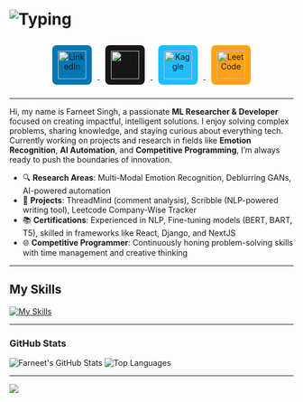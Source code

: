 # ![Typing](https://readme-typing-svg.demolab.com?font=Fira+Code&weight=500&size=26&pause=1000&color=FFCC00&center=true&vCenter=true&width=550&lines=The+Force+will+be+with+you%2C+always.)

<div align="center">
  <a href="https://www.linkedin.com/in/farneet-singh-6b155b208/" target="_blank">
    <img src="https://cdn.jsdelivr.net/npm/simple-icons@v5/icons/linkedin.svg" alt="LinkedIn" width="50px" style="margin: 10px; padding: 10px; border-radius: 8px; background-color: #0077B5; fill: white;"/>
  </a>
  <a href="https://github.com/farneet24" target="_blank">
    <img src="https://cdn.jsdelivr.net/npm/simple-icons@v5/icons/github.svg" alt="GitHub" width="50px" style="margin: 10px; padding: 10px; border-radius: 8px; background-color: #181717; fill: white;"/>
  </a>
  <a href="https://www.kaggle.com/farneetsingh24" target="_blank">
    <img src="https://cdn.jsdelivr.net/npm/simple-icons@v5/icons/kaggle.svg" alt="Kaggle" width="50px" style="margin: 10px; padding: 10px; border-radius: 8px; background-color: #20BEFF; fill: white;"/>
  </a>
  <a href="https://leetcode.com/farneetsinghabhi/" target="_blank">
    <img src="https://cdn.jsdelivr.net/npm/simple-icons@v5/icons/leetcode.svg" alt="LeetCode" width="50px" style="margin: 10px; padding: 10px; border-radius: 8px; background-color: #FFA116; fill: white;"/>
  </a>
</div>




---

Hi, my name is Farneet Singh, a passionate **ML Researcher & Developer** focused on creating impactful, intelligent solutions. I enjoy solving complex problems, sharing knowledge, and staying curious about everything tech. Currently working on projects and research in fields like **Emotion Recognition**, **AI Automation**, and **Competitive Programming**, I’m always ready to push the boundaries of innovation.

- 🔍 **Research Areas**: Multi-Modal Emotion Recognition, Deblurring GANs, AI-powered automation
- 🚀 **Projects**: ThreadMind (comment analysis), Scribble (NLP-powered writing tool), Leetcode Company-Wise Tracker
- 📚 **Certifications**: Experienced in NLP, Fine-tuning models (BERT, BART, T5), skilled in frameworks like React, Django, and NextJS
- 🌐 **Competitive Programmer**: Continuously honing problem-solving skills with time management and creative thinking

---

## My Skills
[![My Skills](https://skillicons.dev/icons?i=python,cpp,js,pytorch,tensorflow,react,django,nextjs,postgres,mongodb,aws,gcp,opencv,git,docker)](https://skillicons.dev)

---

### GitHub Stats
![Farneet's GitHub Stats](https://github-readme-stats.vercel.app/api?username=farneet24&show_icons=true&theme=radical)
![Top Languages](https://github-readme-stats.vercel.app/api/top-langs/?username=farneet24&layout=compact&theme=radical)

---

![](https://raw.githubusercontent.com/mayhemantt/mayhemantt/Update/svg/Bottom.svg)

